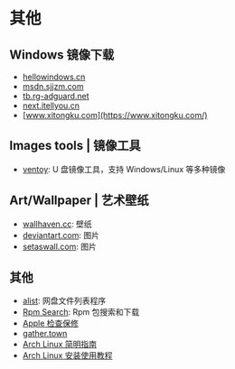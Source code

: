 # 其他

## Windows 镜像下载
- [hellowindows.cn](https://www.hellowindows.cn/)
- [msdn.sjjzm.com](https://msdn.sjjzm.com/)
- [tb.rg-adguard.net](https://tb.rg-adguard.net/public.php?lang=zh-CN/)
- [next.itellyou.cn](https://next.itellyou.cn/)
- [www.xitongku.com](https://www.xitongku.com/)


## Images tools | 镜像工具
- [ventoy](https://www.ventoy.net): U 盘镜像工具，支持 Windows/Linux 等多种镜像


## Art/Wallpaper | 艺术壁纸
- [wallhaven.cc](https://wallhaven.cc/): 壁纸
- [deviantart.com](https://www.deviantart.com/): 图片
- [setaswall.com](https://www.setaswall.com/): 图片


## 其他
- [alist](https://alist.nn.ci/): 网盘文件列表程序
- [Rpm Search](http://rpm.pbone.net/): Rpm 包搜索和下载
- [Apple 检查保修](https://checkcoverage.apple.com/cn/zh)
- [gather.town](https://app.gather.town/app)
- [Arch Linux 简明指南](https://arch.icekylin.online/)
- [Arch Linux 安装使用教程](https://archlinuxstudio.github.io/ArchLinuxTutorial)
